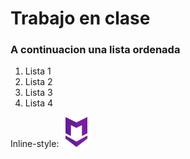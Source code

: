# Trabajo en clase
### A continuacion una lista ordenada
1. Lista 1
2. Lista 2
3. Lista 3
4. Lista 4

Inline-style: 
![alt text](https://github.com/adam-p/markdown-here/raw/master/src/common/images/icon48.png "Logo Title Text 1")
